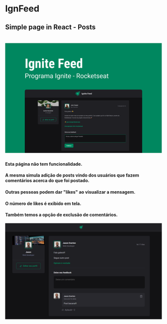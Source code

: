 # IgnFeed
## Simple page in React - Posts

<h1 align="center">
    <img alt="App_nlw_ignfeed" title="#appnlwignfeed" src="./img/cover.png" />
</h1>

#### Esta página não tem funcionalidade.
#### A mesma simula adição de posts vindo dos usuários que fazem comentários acerca do que foi postado.
#### Outras pessoas podem dar "likes" ao visualizar a mensagem.
#### O número de likes é exibido em tela.
#### Também temos a opção de exclusão de comentários.

![index](https://github.com/JsnEvt/IgnFeed/blob/main/img/index.png)
